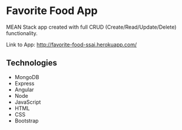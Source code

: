 # Favorite Food App

MEAN Stack app created with full CRUD (Create/Read/Update/Delete) functionality.

Link to App: http://favorite-food-ssai.herokuapp.com/

## Technologies
* MongoDB
* Express
* Angular
* Node
* JavaScript
* HTML
* CSS
* Bootstrap
